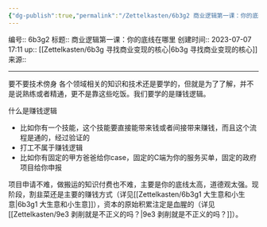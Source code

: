 ```yaml
---
{"dg-publish":true,"permalink":"/Zettelkasten/6b3g2 商业逻辑第一课：你的底线在哪里/","dgPassFrontmatter":true}
---
```


编号:: 6b3g2
标题:: 商业逻辑第一课：你的底线在哪里
创建时间:: 2023-07-07 17:11
up:: [[Zettelkasten/6b3g 寻找商业变现的核心\|6b3g 寻找商业变现的核心]]
来源:: 

---
要不要技术傍身
各个领域相关的知识和技术还是要学的，但就是为了了解，并不是说熟练或者精通，更不是靠这些吃饭。我们要学的是赚钱逻辑。

什么是赚钱逻辑
- 比如你有一个技能，这个技能要直接能带来钱或者间接带来赚钱，而且这个流程是通的，经过验证的
- 打工不属于赚钱逻辑
- 比如你有固定的甲方爸爸给你case，固定的C端为你的服务买单，固定的政府项目给你申报

项目申请不难，做搬运的知识付费也不难，主要是你的底线太高，道德观太强。现阶段，割韭菜还是主要的赚钱方式（详见[[Zettelkasten/6b3g1 大生意和小生意\|6b3g1 大生意和小生意]]），资本的原始积累注定是血腥的（详见[[Zettelkasten/9e3 剥削就是不正义的吗？\|9e3 剥削就是不正义的吗？]]）。
